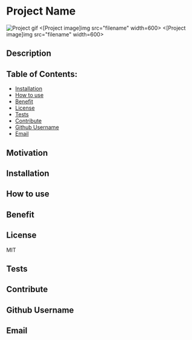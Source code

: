 
  # Project Name
  

  ![Project gif](giphy-url)
  <[Project image]img src="filename" width=600>
  <[Project image]img src="filename" width=600>

  ## Description 
  

  ## Table of Contents:
  - [Installation](#Installation)
  - [How to use](#Usage)
  - [Benefit](#Benefit)
  - [License](#License)
  - [Tests](#Tests)
  - [Contribute](#Contribute)
  - [Github Username](#Questions)
  - [Email](#Email) 

  ## Motivation
  

  ## Installation
  

  ## How to use
  

  ## Benefit
  

  ## License
  MIT

  ## Tests
  

  ## Contribute
  

  ## Github Username
  

  ## Email
  
